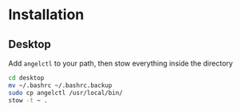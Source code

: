 # Installation

## Desktop

Add `angelctl` to your path, then stow everything inside the directory

```sh
cd desktop
mv ~/.bashrc ~/.bashrc.backup
sudo cp angelctl /usr/local/bin/
stow -t ~ .
```
